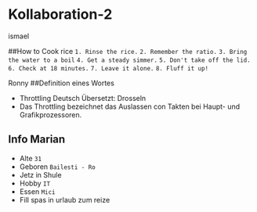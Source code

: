 # Kollaboration-2
ismael

##How to Cook rice
`1. Rinse the rice.`
`2. Remember the ratio.`
`3. Bring the water to a boil`
`4. Get a steady simmer.`
`5. Don't take off the lid.`
`6. Check at 18 minutes.`
`7. Leave it alone.`
`8. Fluff it up!`



Ronny
##Definition eines Wortes
- Throttling Deutsch Übersetzt: Drosseln
- Das Throttling bezeichnet das Auslassen con Takten bei Haupt- und Grafikprozessoren.


## Info Marian
- Alte `31`
- Geboren `Bailesti - Ro`
- Jetz in Shule 
- Hobby `IT`
- Essen `Mici`
- Fill spas in urlaub zum reize


